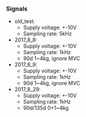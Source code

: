 ### Signals


* old_test:
    - Supply voltage: +-10V
    - Sampling rate: 5kHz
* 2017_8_8:
    - Supply voltage: +-10V
    - Sampling rate: 1kHz
    - 90d 1~4kg, ignore MVC
* 2017_8_9:
    - Supply voltage: +-10V
    - Sampling rate: 1kHz
    - 90d 1~4kg, ignore MVC
* 2017_8_29:
    - Supply voltage: +-10V
    - Sampling rate: 1kHz
    - 90d/135d 0+1~4kg
